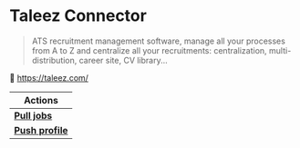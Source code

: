 # Taleez Connector
> ATS recruitment management software, manage all your processes from A to Z and centralize all your recruitments: centralization, multi-distribution, career site, CV library...

🔗 https://taleez.com/

| Actions |
| ------- |
| [**Pull jobs**](docs/pull_jobs.md) |
| [**Push profile**](docs/push_profile.md) |